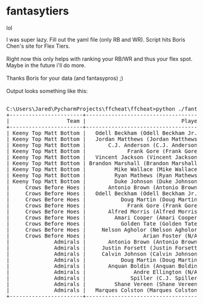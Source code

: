 # fantasytiers
lol

I was super lazy.  Fill out the yaml file (only RB and WR).  Script hits Boris Chen's site for Flex Tiers.<br/>
<br/>
Right now this only helps with ranking your RB/WR and thus your flex spot.  Maybe in the future i'll do more. <br/>
<br/>
Thanks Boris for your data (and fantasypros) ;)<br/>
<br/>
Output looks something like this:<br/>
<br/>
<pre>
C:\Users\Jared\PycharmProjects\ffcheat\ffcheat>python ./fantasytiers.py
+-----------------------+-------------------------------------+----------+------+---------+------------+--------+---------+-------+-----------+
|                  Team |                              Player | Position | Tier | FP Rank |        Opp | FPBest | FPWorst | FPAvg | FPStd_Dev |
+-----------------------+-------------------------------------+----------+------+---------+------------+--------+---------+-------+-----------+
| Keeny Top Matt Bottom |   Odell Beckham (Odell Beckham Jr.) |      WR3 |    2 |      33 |   vs.  ATL |      8 |      57 |  36.4 |       6.7 |
| Keeny Top Matt Bottom |   Jordan Matthews (Jordan Matthews) |      WR7 |    3 |      45 |   vs.  DAL |     34 |      70 |  46.2 |       8.3 |
| Keeny Top Matt Bottom |       C.J. Anderson (C.J. Anderson) |     RB14 |    4 |      50 |     at  KC |     30 |      84 |  52.7 |      10.7 |
| Keeny Top Matt Bottom |             Frank Gore (Frank Gore) |     RB22 |    7 |      64 |   vs.  NYJ |     46 |     110 |  68.4 |      13.1 |
| Keeny Top Matt Bottom |   Vincent Jackson (Vincent Jackson) |     WR18 |    8 |      74 |     at  NO |     59 |     102 |  76.9 |      10.1 |
| Keeny Top Matt Bottom | Brandon Marshall (Brandon Marshall) |     WR20 |    9 |      78 |    at  IND |     59 |     112 |  80.6 |       9.9 |
| Keeny Top Matt Bottom |         Mike Wallace (Mike Wallace) |     WR32 |   12 |      97 |   vs.  DET |     69 |     131 |  99.4 |      10.7 |
| Keeny Top Matt Bottom |         Ryan Mathews (Ryan Mathews) |     RB32 |   13 |      99 |   vs.  DAL |     78 |     146 |  99.7 |      20.4 |
| Keeny Top Matt Bottom |         Duke Johnson (Duke Johnson) |     RB44 |  100 |     151 |   vs.  TEN |     96 |     173 | 147.4 |      17.2 |
|     Crows Before Hoes |       Antonio Brown (Antonio Brown) |      WR2 |    1 |      20 |    vs.  SF |      7 |      38 |  21.8 |      10.0 |
|     Crows Before Hoes |   Odell Beckham (Odell Beckham Jr.) |      WR3 |    2 |      33 |   vs.  ATL |      8 |      57 |  36.4 |       6.7 |
|     Crows Before Hoes |           Doug Martin (Doug Martin) |     RB17 |    5 |      56 |     at  NO |     39 |      80 |  58.9 |       8.4 |
|     Crows Before Hoes |             Frank Gore (Frank Gore) |     RB22 |    7 |      64 |   vs.  NYJ |     46 |     110 |  68.4 |      13.1 |
|     Crows Before Hoes |       Alfred Morris (Alfred Morris) |     RB19 |    7 |      60 |   vs.  STL |     39 |      83 |  65.1 |       9.4 |
|     Crows Before Hoes |         Amari Cooper (Amari Cooper) |     WR28 |   10 |      90 |   vs.  BAL |     65 |     112 |  90.5 |      12.3 |
|     Crows Before Hoes |           Golden Tate (Golden Tate) |     WR23 |   10 |      83 |    at  MIN |     72 |     120 |  87.1 |      10.6 |
|     Crows Before Hoes |     Nelson Agholor (Nelson Agholor) |     WR39 |   14 |     108 |   vs.  DAL |     70 |     147 | 109.8 |      13.1 |
|     Crows Before Hoes |                  Arian Foster (N/A) |      N/A |  100 |     N/A |        N/A |    N/A |     N/A |   N/A |       N/A |
|              Admirals |       Antonio Brown (Antonio Brown) |      WR2 |    1 |      20 |    vs.  SF |      7 |      38 |  21.8 |      10.0 |
|              Admirals |     Justin Forsett (Justin Forsett) |      RB8 |    2 |      31 |    at  OAK |      3 |      52 |  32.2 |      10.8 |
|              Admirals |     Calvin Johnson (Calvin Johnson) |      WR4 |    3 |      40 |    at  MIN |     35 |      48 |  41.8 |       3.2 |
|              Admirals |           Doug Martin (Doug Martin) |     RB17 |    5 |      56 |     at  NO |     39 |      80 |  58.9 |       8.4 |
|              Admirals |       Anquan Boldin (Anquan Boldin) |     WR37 |   13 |     105 |    at  PIT |     66 |     119 | 105.2 |       9.3 |
|              Admirals |               Andre Ellington (N/A) |      N/A |  100 |     N/A |        N/A |    N/A |     N/A |   N/A |       N/A |
|              Admirals |              Spiller (C.J. Spiller) |     RB45 |  100 |     155 |    vs.  TB |     63 |     173 | 134.3 |      31.9 |
|              Admirals |         Shane Vereen (Shane Vereen) |     RB36 |  100 |     115 |   vs.  ATL |     79 |     154 | 119.0 |      17.7 |
|              Admirals |   Marques Colston (Marques Colston) |     WR41 |  100 |     111 |    vs.  TB |    100 |     126 | 114.7 |       6.2 |
+-----------------------+-------------------------------------+----------+------+---------+------------+--------+---------+-------+-----------+

</pre>
